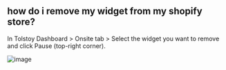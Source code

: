 ## how do i remove my widget from my shopify store?

In Tolstoy Dashboard > Onsite tab > Select the widget you want to remove and click Pause (top-right corner).

![image](https://github.com/user-attachments/assets/1dba02a5-db43-4cd5-bb62-64d418859340)

